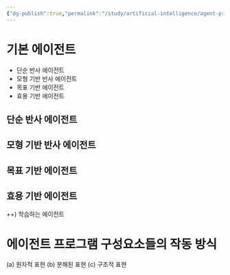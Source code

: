 ```yaml
---
{"dg-publish":true,"permalink":"/study/artificial-intelligence/agent-program/","created":"2024-02-09T21:31:38.000+09:00","updated":"2025-01-14T15:33:44.000+09:00"}
---
```



# 기본 에이전트

- 단순 반사 에이전트
- 모형 기반 반사 에이전트
- 목표 기반 에이전트
- 효용 기반 에이전트

## 단순 반사 에이전트

## 모형 기반 반사 에이전트

## 목표 기반 에이전트

## 효용 기반 에이전트

++) 학습하는 에이전트

# 에이전트 프로그램 구성요소들의 작동 방식

(a) 원자적 표현
(b) 분해된 표현
(c) 구조적 표현